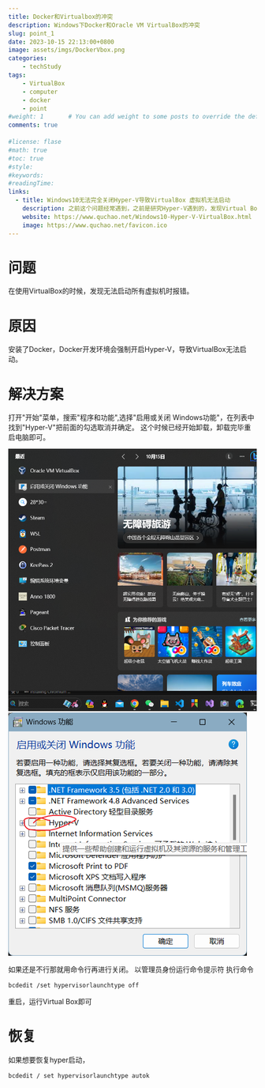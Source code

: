 ```yaml
---
title: Docker和Virtualbox的冲突
description: Windows下Docker和Oracle VM VirtualBox的冲突
slug: point_1
date: 2023-10-15 22:13:00+0800
image: assets/imgs/DockerVbox.png
categories:
    - techStudy
tags:
    - VirtualBox
    - computer
    - docker
    - point
#weight: 1       # You can add weight to some posts to override the default sorting (date descending)
comments: true

#license: flase
#math: true
#toc: true
#style: 
#keywords:
#readingTime:
links:
  - title: Windows10无法完全关闭Hyper-V导致VirtualBox 虚拟机无法启动
    description: 之前这个问题经常遇到，之前是研究Hyper-V遇到的，发现Virtual Box跟Hyper-V有冲突，最近学习Docker技术，安装了Docker又不打开Virtual Box了，因为Docker开发环境会强制开启Hyper-V，下面我就来说说解决方案。
    website: https://www.quchao.net/Windows10-Hyper-V-VirtualBox.html
    image: https://www.quchao.net/favicon.ico
---
```


# 问题

在使用VirtualBox的时候，发现无法启动所有虚拟机时报错。

# 原因

安装了Docker，Docker开发环境会强制开启Hyper-V，导致VirtualBox无法启动。

# 解决方案
打开"开始"菜单，搜索"程序和功能",选择"启用或关闭 Windows功能"，在列表中找到"Hyper-V"把前面的勾选取消并确定。
这个时候已经开始卸载，卸载完毕重启电脑即可。

![1](1.png)
![2](2.png)

如果还是不行那就用命令行再进行关闭。
以管理员身份运行命令提示符
执行命令

```bash
bcdedit /set hypervisorlaunchtype off
```

重启，运行Virtual Box即可


# 恢复
如果想要恢复hyper启动，

```bash
bcdedit / set hypervisorlaunchtype autok
```